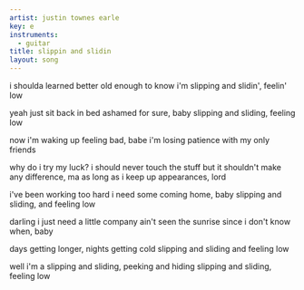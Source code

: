 ```yaml
---
artist: justin townes earle
key: e
instruments:
  - guitar
title: slippin and slidin
layout: song
---
```

i shoulda learned better
old enough to know
i'm slipping and slidin', feelin' low

yeah just sit back in bed
ashamed for sure, baby
slipping and sliding, feeling low

now i'm waking up feeling bad, babe
i'm losing patience with my only friends

why do i try my luck?
i should never touch the stuff
but it shouldn't make any difference, ma
as long as i keep up appearances, lord

i've been working too hard
i need some coming home, baby
slipping and sliding, and feeling low

darling i just need a little company
ain't seen the sunrise since i don't know when, baby

days getting longer, nights getting cold
slipping and sliding and feeling low

well i'm a slipping and sliding, peeking and hiding
slipping and sliding, feeling low